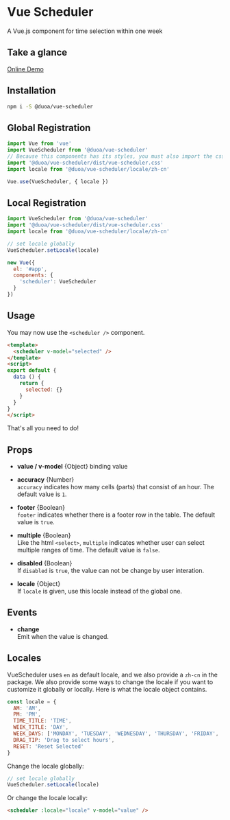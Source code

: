 # Vue Scheduler

A Vue.js component for time selection within one week

## Take a glance

<a href="https://duoani.github.io/vue-scheduler/index.html" target="_blank">Online Demo</a>


## Installation

```bash
npm i -S @duoa/vue-scheduler
```

## Global Registration

```js
import Vue from 'vue'
import VueScheduler from '@duoa/vue-scheduler'
// Because this components has its styles, you must also import the css file.
import '@duoa/vue-scheduler/dist/vue-scheduler.css'
import locale from '@duoa/vue-scheduler/locale/zh-cn'

Vue.use(VueScheduler, { locale })
```

## Local Registration

```js
import VueScheduler from '@duoa/vue-scheduler'
import '@duoa/vue-scheduler/dist/vue-scheduler.css'
import locale from '@duoa/vue-scheduler/locale/zh-cn'

// set locale globally
VueScheduler.setLocale(locale)

new Vue({
  el: '#app',
  components: {
    'scheduler': VueScheduler
  }
})
```

## Usage

You may now use the `<scheduler />` component.

```html
<template>
  <scheduler v-model="selected" />
</template>
<script>
export default {
  data () {
    return {
      selected: {}
    }
  }
}
</script>
```

That's all you need to do!

## Props

- **value / v-model** {Object}
binding value

- **accuracy** {Number}  
`accuracy` indicates how many cells (parts) that consist of an hour. The default value is `1`.

- **footer** {Boolean}  
`footer` indicates whether there is a footer row in the table. The default value is `true`.

- **multiple** {Boolean}  
Like the html `<select>`, `multiple` indicates whether user can select multiple ranges of time. The default value is `false`.

- **disabled** {Boolean}  
If `disabled` is `true`, the value can not be change by user interation.

- **locale** {Object}  
If `locale` is given, use this locale instead of the global one.

## Events

- **change**  
Emit when the value is changed.
  
## Locales

VueScheduler uses `en` as default locale, and we also provide a `zh-cn` in the package. We also provide some ways to change the locale if you want to customize it globally or locally. Here is what the locale object contains.

```js
const locale = {
  AM: 'AM',
  PM: 'PM',
  TIME_TITLE: 'TIME',
  WEEK_TITLE: 'DAY',
  WEEK_DAYS: ['MONDAY', 'TUESDAY', 'WEDNESDAY', 'THURSDAY', 'FRIDAY', 'SATURDAY', 'SUNDAY'],
  DRAG_TIP: 'Drag to select hours',
  RESET: 'Reset Selected'
}
```

Change the locale globally:

```js
// set locale globally
VueScheduler.setLocale(locale)
```

Or change the locale locally:

```html
<scheduler :locale="locale" v-model="value" />
```
